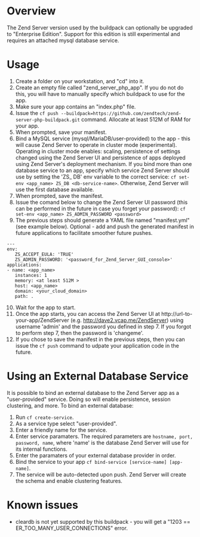 # Overview

The Zend Server version used by the buildpack can optionally be upgraded to "Enterprise Edition". Support for this edition is still experimental and requires an attached mysql database service.

# Usage
1. Create a folder on your workstation, and "cd" into it.
2. Create an empty file called "zend_server_php_app". If you do not do this, you will have to manually specify which buildpack to use for the app. 
3. Make sure your app contains an "index.php" file.
4. Issue the `cf push --buildpack=https://github.com/zendtech/zend-server-php-buildpack.git` command. Allocate at least 512M of RAM for your app. 
5. When prompted, save your manifest.
6. Bind a MySQL service (mysql/MariaDB/user-provided) to the app - this will cause Zend Server to operate in cluster mode (experimental). Operating in cluster mode enables: scaling, persistence of settings changed using the Zend Server UI and persistence of apps deployed using Zend Server's deployment mechanism. 
If you bind more than one database service to an app, specify which service Zend Server should use by setting the 'ZS_ DB' env variable to the correct service: `cf set-env <app_name> ZS_DB <db-service-name>`. Otherwise, Zend Server will use the first database available.
7. When prompted, save the manifest.
8. Issue the comand below to change the Zend Server UI password (this can be performed in the future in case you forget your password):
`cf set-env <app_name> ZS_ADMIN_PASSWORD <password>`
9. The previous steps should generate a YAML file named "manifest.yml" (see example below). Optional - add and push the generated manifest in future applications to facilitate smoother future pushes. 

 ```
 ---
 env:
    ZS_ACCEPT_EULA: 'TRUE'
    ZS_ADMIN_PASSWORD: '<password_for_Zend_Server_GUI_console>'
 applications:
 - name: <app_name>
    instances: 1
    memory: <at least 512M >
    host: <app_name>
    domain: <your_cloud_domain>
    path: .
 ```

10. Wait for the app to start.
11. Once the app starts, you can access the Zend Server UI at http://url-to-your-app/ZendServer (e.g. http://dave2.vcap.me/ZendServer) using username 'admin' and the password you defined in step 7. If you forgot to perform step 7, then the password is 'changeme'. 
12. If you chose to save the manifest in the previous steps, then you can issue the `cf push` command to udpate your application code in the future.

# Using an External Database Service
It is possible to bind an external database to the Zend Server app as a "user-provided" service. Doing so will enable persistence, session clustering, and more. 
To bind an external database:

1. Run `cf create-service`.
2. As a service type select "user-provided".
3. Enter a friendly name for the service.
4. Enter service paramaters. The required parameters are `hostname, port, password, name`, where 'name' is the database Zend Server will use for its internal functions.
5. Enter the paramaters of your external database provider in order.
6. Bind the service to your app `cf bind-service [service-name] [app-name]`.
7. The service will be auto-detected upon push. Zend Server will create the schema and enable clustering features.

# Known issues
* cleardb is not yet supported by this buildpack - you will get a "1203 == ER_TOO_MANY_USER_CONNECTIONS" error.
